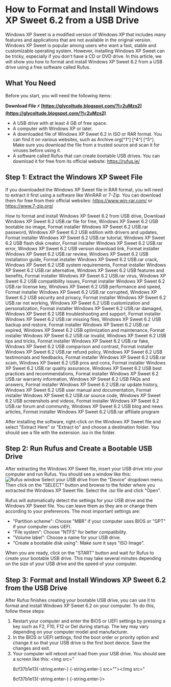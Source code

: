 
 
# How to Format and Install Windows XP Sweet 6.2 from a USB Drive
 
Windows XP Sweet is a modified version of Windows XP that includes many features and applications that are not available in the original version. Windows XP Sweet is popular among users who want a fast, stable and customizable operating system. However, installing Windows XP Sweet can be tricky, especially if you don't have a CD or DVD drive. In this article, we will show you how to format and install Windows XP Sweet 6.2 from a USB drive using a free software called Rufus.
 
## What You Need
 
Before you start, you will need the following items:
 
**Download File ⚡ [https://glycoltude.blogspot.com/?l=2uMzs2](https://glycoltude.blogspot.com/?l=2uMzs2)**


 
- A USB drive with at least 4 GB of free space.
- A computer with Windows XP or later.
- A downloaded file of Windows XP Sweet 6.2 in ISO or RAR format. You can find it on various websites, such as Archive.org[^1^] [^4^] [^5^]. Make sure you download the file from a trusted source and scan it for viruses before using it.
- A software called Rufus that can create bootable USB drives. You can download it for free from its official website: https://rufus.ie/

## Step 1: Extract the Windows XP Sweet File
 
If you downloaded the Windows XP Sweet file in RAR format, you will need to extract it first using a software like WinRAR or 7-Zip. You can download them for free from their official websites: https://www.win-rar.com/ or https://www.7-zip.org/
 
How to format and install Windows XP Sweet 6.2 from USB drive,  Download Windows XP Sweet 6.2 USB.rar file for free,  Windows XP Sweet 6.2 USB bootable iso image,  Format installer Windows XP Sweet 6.2 USB.rar password,  Windows XP Sweet 6.2 USB edition with drivers and updates,  Format installer Windows XP Sweet 6.2 USB.rar tutorial,  Windows XP Sweet 6.2 USB flash disk creator,  Format installer Windows XP Sweet 6.2 USB.rar error,  Windows XP Sweet 6.2 USB version download link,  Format installer Windows XP Sweet 6.2 USB.rar review,  Windows XP Sweet 6.2 USB installation guide,  Format installer Windows XP Sweet 6.2 USB.rar crack,  Windows XP Sweet 6.2 USB system requirements,  Format installer Windows XP Sweet 6.2 USB.rar alternative,  Windows XP Sweet 6.2 USB features and benefits,  Format installer Windows XP Sweet 6.2 USB.rar virus,  Windows XP Sweet 6.2 USB compatibility issues,  Format installer Windows XP Sweet 6.2 USB.rar license key,  Windows XP Sweet 6.2 USB performance and speed,  Format installer Windows XP Sweet 6.2 USB.rar corrupted,  Windows XP Sweet 6.2 USB security and privacy,  Format installer Windows XP Sweet 6.2 USB.rar not working,  Windows XP Sweet 6.2 USB customization and personalization,  Format installer Windows XP Sweet 6.2 USB.rar damaged,  Windows XP Sweet 6.2 USB troubleshooting and support,  Format installer Windows XP Sweet 6.2 USB.rar missing files,  Windows XP Sweet 6.2 USB backup and restore,  Format installer Windows XP Sweet 6.2 USB.rar expired,  Windows XP Sweet 6.2 USB optimization and maintenance,  Format installer Windows XP Sweet 6.2 USB.rar invalid,  Windows XP Sweet 6.2 USB tips and tricks,  Format installer Windows XP Sweet 6.2 USB.rar fake,  Windows XP Sweet 6.2 USB comparison and contrast,  Format installer Windows XP Sweet 6.2 USB.rar refund policy,  Windows XP Sweet 6.2 USB testimonials and feedbacks,  Format installer Windows XP Sweet 6.2 USB.rar scam,  Windows XP Sweet 6.2 USB pros and cons,  Format installer Windows XP Sweet 6.2 USB.rar quality assurance,  Windows XP Sweet 6.2 USB best practices and recommendations,  Format installer Windows XP Sweet 6.2 USB.rar warranty information,  Windows XP Sweet 6.2 USB FAQs and answers,  Format installer Windows XP Sweet 6.2 USB.rar update history,  Windows XP Sweet 6.2 USB user manual and documentation,  Format installer Windows XP Sweet 6.2 USB.rar source code,  Windows XP Sweet 6.2 USB screenshots and videos,  Format installer Windows XP Sweet 6.2 USB.rar forum and community,  Windows XP Sweet 6.2 USB blog and news articles,  Format installer Windows XP Sweet 6.2 USB.rar affiliate program
 
After installing the software, right-click on the Windows XP Sweet file and select "Extract Here" or "Extract to" and choose a destination folder. You should see a file with the extension .iso in the folder.
 
## Step 2: Run Rufus and Create a Bootable USB Drive
 
After extracting the Windows XP Sweet file, insert your USB drive into your computer and run Rufus. You should see a window like this:
 ![Rufus window](https://i.imgur.com/8QYwZ0f.png) 
Select your USB drive from the "Device" dropdown menu. Then click on the "SELECT" button and browse to the folder where you extracted the Windows XP Sweet file. Select the .iso file and click "Open".
 
Rufus will automatically detect the settings for your USB drive and the Windows XP Sweet file. You can leave them as they are or change them according to your preferences. The most important settings are:

- "Partition scheme": Choose "MBR" if your computer uses BIOS or "GPT" if your computer uses UEFI.
- "File system": Choose "NTFS" for better compatibility.
- "Volume label": Choose a name for your USB drive.
- "Create a bootable disk using": Make sure it says "ISO Image".

When you are ready, click on the "START" button and wait for Rufus to create your bootable USB drive. This may take several minutes depending on the size of your USB drive and the speed of your computer.
 
## Step 3: Format and Install Windows XP Sweet 6.2 from the USB Drive
 
After Rufus finishes creating your bootable USB drive, you can use it to format and install Windows XP Sweet 6.2 on your computer. To do this, follow these steps:

1. Restart your computer and enter the BIOS or UEFI settings by pressing a key such as F2, F10, F12 or Del during startup. The key may vary depending on your computer model and manufacturer.
2. In the BIOS or UEFI settings, find the boot order or priority option and change it so that your USB drive is the first boot device. Save the changes and exit.
3. Your computer will reboot and load from your USB drive. You should see a screen like this:
<img src="</p> 8cf37b1e13{-string.enter-}
{-string.enter-} src=""></img src="</p> 8cf37b1e13{-string.enter-}
{-string.enter-}>